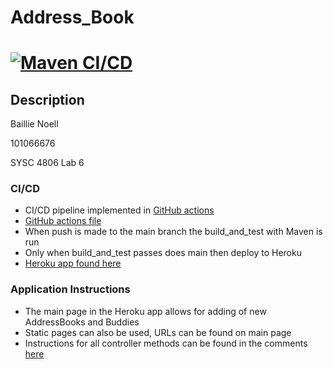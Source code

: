 # Address_Book
# [![Maven CI/CD](https://github.com/Noellb797/Address_Book/actions/workflows/main.yml/badge.svg)](https://github.com/Noellb797/Address_Book/actions/workflows/main.yml)

## Description

Baillie Noell

101066676

SYSC 4806 Lab 6

### CI/CD
- CI/CD pipeline implemented in [GitHub actions](https://github.com/Noellb797/Address_Book/actions/workflows/main.yml)
- [GitHub actions file](https://github.com/Noellb797/Address_Book/blob/main/.github/workflows/main.yml)
- When push is made to the main branch the build_and_test with Maven is run
- Only when build_and_test passes does main then deploy to Heroku
- [Heroku app found here](https://baillienoelladdressbook.herokuapp.com/)

### Application Instructions
- The main page in the Heroku app allows for adding of new AddressBooks and Buddies
- Static pages can also be used, URLs can be found on main page
- Instructions for all controller methods can be found in the comments [here](https://github.com/Noellb797/Address_Book/blob/main/src/main/java/lab/AddressBookController.java)
